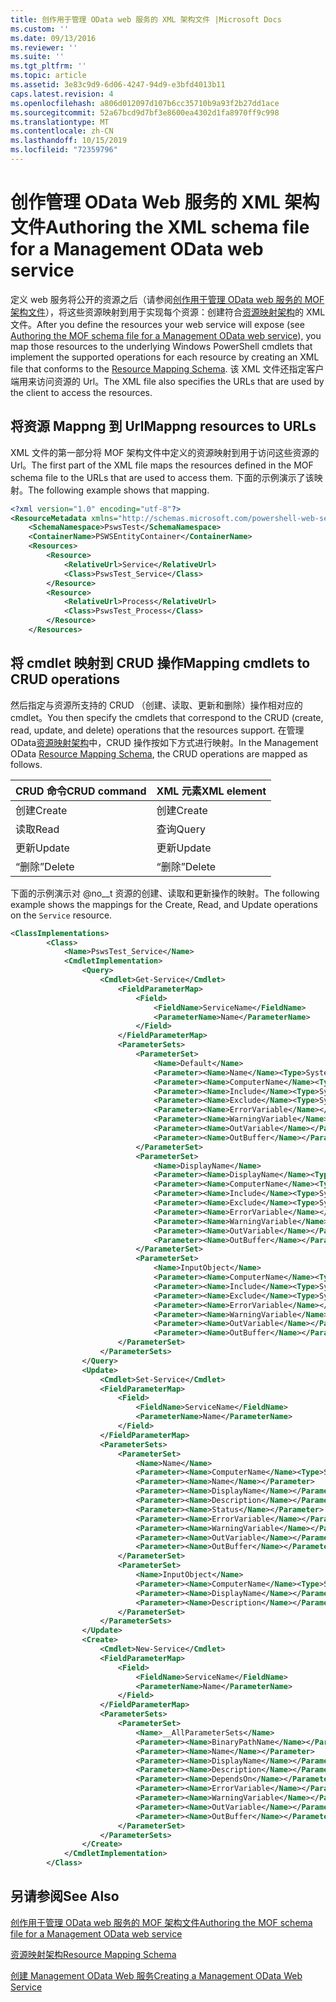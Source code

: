 ```yaml
---
title: 创作用于管理 OData web 服务的 XML 架构文件 |Microsoft Docs
ms.custom: ''
ms.date: 09/13/2016
ms.reviewer: ''
ms.suite: ''
ms.tgt_pltfrm: ''
ms.topic: article
ms.assetid: 3e83c9d9-6d06-4247-94d9-e3bfd4013b11
caps.latest.revision: 4
ms.openlocfilehash: a806d012097d107b6cc35710b9a93f2b27dd1ace
ms.sourcegitcommit: 52a67bcd9d7bf3e8600ea4302d1fa8970ff9c998
ms.translationtype: MT
ms.contentlocale: zh-CN
ms.lasthandoff: 10/15/2019
ms.locfileid: "72359796"
---
```

# <a name="authoring-the-xml-schema-file-for-a-management-odata-web-service"></a><span data-ttu-id="fec8b-102">创作管理 OData Web 服务的 XML 架构文件</span><span class="sxs-lookup"><span data-stu-id="fec8b-102">Authoring the XML schema file for a Management OData web service</span></span>

<span data-ttu-id="fec8b-103">定义 web 服务将公开的资源之后（请参阅[创作用于管理 OData web 服务的 MOF 架构文件](./authoring-the-mof-schema-file-for-a-management-odata-web-service.md)），将这些资源映射到用于实现每个资源：创建符合[资源映射架构](./resource-mapping-schema.md)的 XML 文件。</span><span class="sxs-lookup"><span data-stu-id="fec8b-103">After you define the resources your web service will expose (see [Authoring the MOF schema file for a Management OData web service](./authoring-the-mof-schema-file-for-a-management-odata-web-service.md)), you map those resources to the underlying Windows PowerShell cmdlets that implement the supported operations for each resource by creating an XML file that conforms to the [Resource Mapping Schema](./resource-mapping-schema.md).</span></span> <span data-ttu-id="fec8b-104">该 XML 文件还指定客户端用来访问资源的 Url。</span><span class="sxs-lookup"><span data-stu-id="fec8b-104">The XML file also specifies the URLs that are used by the client to access the resources.</span></span>

## <a name="mappng-resources-to-urls"></a><span data-ttu-id="fec8b-105">将资源 Mappng 到 Url</span><span class="sxs-lookup"><span data-stu-id="fec8b-105">Mappng resources to URLs</span></span>

<span data-ttu-id="fec8b-106">XML 文件的第一部分将 MOF 架构文件中定义的资源映射到用于访问这些资源的 Url。</span><span class="sxs-lookup"><span data-stu-id="fec8b-106">The first part of the XML file maps the resources defined in the MOF schema file to the URLs that are used to access them.</span></span> <span data-ttu-id="fec8b-107">下面的示例演示了该映射。</span><span class="sxs-lookup"><span data-stu-id="fec8b-107">The following example shows that mapping.</span></span>

```xml
<?xml version="1.0" encoding="utf-8"?>
<ResourceMetadata xmlns="http://schemas.microsoft.com/powershell-web-services/2010/09">
    <SchemaNamespace>PswsTest</SchemaNamespace>
    <ContainerName>PSWSEntityContainer</ContainerName>
    <Resources>
        <Resource>
            <RelativeUrl>Service</RelativeUrl>
            <Class>PswsTest_Service</Class>
        </Resource>
        <Resource>
            <RelativeUrl>Process</RelativeUrl>
            <Class>PswsTest_Process</Class>
        </Resource>
    </Resources>
```

## <a name="mapping-cmdlets-to-crud-operations"></a><span data-ttu-id="fec8b-108">将 cmdlet 映射到 CRUD 操作</span><span class="sxs-lookup"><span data-stu-id="fec8b-108">Mapping cmdlets to CRUD operations</span></span>

<span data-ttu-id="fec8b-109">然后指定与资源所支持的 CRUD （创建、读取、更新和删除）操作相对应的 cmdlet。</span><span class="sxs-lookup"><span data-stu-id="fec8b-109">You then specify the cmdlets that correspond to the CRUD (create, read, update, and delete) operations that the resources support.</span></span> <span data-ttu-id="fec8b-110">在管理 OData[资源映射架构](./resource-mapping-schema.md)中，CRUD 操作按如下方式进行映射。</span><span class="sxs-lookup"><span data-stu-id="fec8b-110">In the Management OData [Resource Mapping Schema](./resource-mapping-schema.md), the CRUD operations are mapped as follows.</span></span>

|<span data-ttu-id="fec8b-111">CRUD 命令</span><span class="sxs-lookup"><span data-stu-id="fec8b-111">CRUD command</span></span>|<span data-ttu-id="fec8b-112">XML 元素</span><span class="sxs-lookup"><span data-stu-id="fec8b-112">XML element</span></span>|
|------------------|-----------------|
|<span data-ttu-id="fec8b-113">创建</span><span class="sxs-lookup"><span data-stu-id="fec8b-113">Create</span></span>|<span data-ttu-id="fec8b-114">创建</span><span class="sxs-lookup"><span data-stu-id="fec8b-114">Create</span></span>|
|<span data-ttu-id="fec8b-115">读取</span><span class="sxs-lookup"><span data-stu-id="fec8b-115">Read</span></span>|<span data-ttu-id="fec8b-116">查询</span><span class="sxs-lookup"><span data-stu-id="fec8b-116">Query</span></span>|
|<span data-ttu-id="fec8b-117">更新</span><span class="sxs-lookup"><span data-stu-id="fec8b-117">Update</span></span>|<span data-ttu-id="fec8b-118">更新</span><span class="sxs-lookup"><span data-stu-id="fec8b-118">Update</span></span>|
|<span data-ttu-id="fec8b-119">“删除”</span><span class="sxs-lookup"><span data-stu-id="fec8b-119">Delete</span></span>|<span data-ttu-id="fec8b-120">“删除”</span><span class="sxs-lookup"><span data-stu-id="fec8b-120">Delete</span></span>|

<span data-ttu-id="fec8b-121">下面的示例演示对 @no__t 资源的创建、读取和更新操作的映射。</span><span class="sxs-lookup"><span data-stu-id="fec8b-121">The following example shows the mappings for the Create, Read, and Update operations on the `Service` resource.</span></span>

```xml
<ClassImplementations>
        <Class>
            <Name>PswsTest_Service</Name>
            <CmdletImplementation>
                <Query>
                    <Cmdlet>Get-Service</Cmdlet>
                        <FieldParameterMap>
                            <Field>
                                <FieldName>ServiceName</FieldName>
                                <ParameterName>Name</ParameterName>
                            </Field>
                        </FieldParameterMap>
                        <ParameterSets>
                            <ParameterSet>
                                <Name>Default</Name>
                                <Parameter><Name>Name</Name><Type>System.String[]</Type></Parameter>
                                <Parameter><Name>ComputerName</Name><Type>System.String[]</Type></Parameter>
                                <Parameter><Name>Include</Name><Type>System.String[]</Type></Parameter>
                                <Parameter><Name>Exclude</Name><Type>System.String[]</Type></Parameter>
                                <Parameter><Name>ErrorVariable</Name></Parameter>
                                <Parameter><Name>WarningVariable</Name></Parameter>
                                <Parameter><Name>OutVariable</Name></Parameter>
                                <Parameter><Name>OutBuffer</Name></Parameter>
                            </ParameterSet>
                            <ParameterSet>
                                <Name>DisplayName</Name>
                                <Parameter><Name>DisplayName</Name><Type>System.String[]</Type></Parameter>
                                <Parameter><Name>ComputerName</Name><Type>System.String[]</Type></Parameter>
                                <Parameter><Name>Include</Name><Type>System.String[]</Type></Parameter>
                                <Parameter><Name>Exclude</Name><Type>System.String[]</Type></Parameter>
                                <Parameter><Name>ErrorVariable</Name></Parameter>
                                <Parameter><Name>WarningVariable</Name></Parameter>
                                <Parameter><Name>OutVariable</Name></Parameter>
                                <Parameter><Name>OutBuffer</Name></Parameter>
                            </ParameterSet>
                            <ParameterSet>
                                <Name>InputObject</Name>
                                <Parameter><Name>ComputerName</Name><Type>System.String[]</Type></Parameter>
                                <Parameter><Name>Include</Name><Type>System.String[]</Type></Parameter>
                                <Parameter><Name>Exclude</Name><Type>System.String[]</Type></Parameter>
                                <Parameter><Name>ErrorVariable</Name></Parameter>
                                <Parameter><Name>WarningVariable</Name></Parameter>
                                <Parameter><Name>OutVariable</Name></Parameter>
                                <Parameter><Name>OutBuffer</Name></Parameter>
                        </ParameterSet>
                    </ParameterSets>
                </Query>
                <Update>
                    <Cmdlet>Set-Service</Cmdlet>
                    <FieldParameterMap>
                        <Field>
                            <FieldName>ServiceName</FieldName>
                            <ParameterName>Name</ParameterName>
                        </Field>
                    </FieldParameterMap>
                    <ParameterSets>
                        <ParameterSet>
                            <Name>Name</Name>
                            <Parameter><Name>ComputerName</Name><Type>System.String[]</Type></Parameter>
                            <Parameter><Name>Name</Name></Parameter>
                            <Parameter><Name>DisplayName</Name></Parameter>
                            <Parameter><Name>Description</Name></Parameter>
                            <Parameter><Name>Status</Name></Parameter>
                            <Parameter><Name>ErrorVariable</Name></Parameter>
                            <Parameter><Name>WarningVariable</Name></Parameter>
                            <Parameter><Name>OutVariable</Name></Parameter>
                            <Parameter><Name>OutBuffer</Name></Parameter>
                        </ParameterSet>
                        <ParameterSet>
                            <Name>InputObject</Name>
                            <Parameter><Name>ComputerName</Name><Type>System.String[]</Type></Parameter>
                            <Parameter><Name>DisplayName</Name></Parameter>
                            <Parameter><Name>Description</Name></Parameter>
                        </ParameterSet>
                    </ParameterSets>
                </Update>
                <Create>
                    <Cmdlet>New-Service</Cmdlet>
                    <FieldParameterMap>
                        <Field>
                            <FieldName>ServiceName</FieldName>
                            <ParameterName>Name</ParameterName>
                        </Field>
                    </FieldParameterMap>
                    <ParameterSets>
                        <ParameterSet>
                            <Name>__AllParameterSets</Name>
                            <Parameter><Name>BinaryPathName</Name></Parameter>
                            <Parameter><Name>Name</Name></Parameter>
                            <Parameter><Name>DisplayName</Name></Parameter>
                            <Parameter><Name>Description</Name></Parameter>
                            <Parameter><Name>DependsOn</Name></Parameter>
                            <Parameter><Name>ErrorVariable</Name></Parameter>
                            <Parameter><Name>WarningVariable</Name></Parameter>
                            <Parameter><Name>OutVariable</Name></Parameter>
                            <Parameter><Name>OutBuffer</Name></Parameter>
                        </ParameterSet>
                    </ParameterSets>
                </Create>
            </CmdletImplementation>
        </Class>
```

## <a name="see-also"></a><span data-ttu-id="fec8b-122">另请参阅</span><span class="sxs-lookup"><span data-stu-id="fec8b-122">See Also</span></span>

[<span data-ttu-id="fec8b-123">创作用于管理 OData web 服务的 MOF 架构文件</span><span class="sxs-lookup"><span data-stu-id="fec8b-123">Authoring the MOF schema file for a Management OData web service</span></span>](./authoring-the-mof-schema-file-for-a-management-odata-web-service.md)

[<span data-ttu-id="fec8b-124">资源映射架构</span><span class="sxs-lookup"><span data-stu-id="fec8b-124">Resource Mapping Schema</span></span>](./resource-mapping-schema.md)

[<span data-ttu-id="fec8b-125">创建 Management OData Web 服务</span><span class="sxs-lookup"><span data-stu-id="fec8b-125">Creating a Management OData Web Service</span></span>](./creating-a-management-odata-web-service.md)